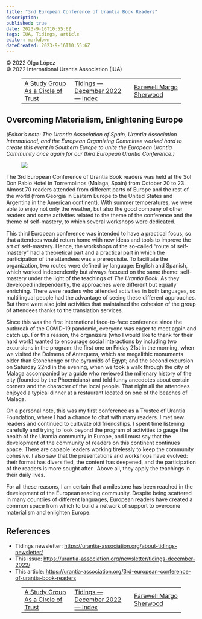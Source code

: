 ```yaml
---
title: "3rd European Conference of Urantia Book Readers"
description: 
published: true
date: 2023-9-16T10:55:6Z
tags: IUA, Tidings, article
editor: markdown
dateCreated: 2023-9-16T10:55:6Z
---
```


<p class="v-card v-sheet theme--light gray lighten-3 px-2">© 2022 Olga López<br>© 2022 International Urantia Association (IUA)</p>
<figure class="table chapter-navigator">
  <table>
    <tbody>
      <tr>
        <td>
        <a href="/en/article/Gard_Jameson/a_study_group_as_a_circle_of_trust">
          <span class="mdi mdi-arrow-left-drop-circle"></span><span class="pl-2">A Study Group As a Circle of Trust</span>
        </a>
        </td>
        <td>
        <a href="/en/index/articles_iua_tidings#tidings-december-2022">
          <span class="mdi mdi-book-open-variant"></span><span class="pl-2">Tidings — December 2022 — Index</span>
        </a>
        </td>
        <td>
        <a href="/en/article/IUA_Tidings/IUA_2022_farewell_margo_sherwood">
          <span class="pr-2">Farewell Margo Sherwood</span><span class="mdi mdi-arrow-right-drop-circle"></span>
        </a>
        </td>
      </tr>
    </tbody>
  </table>
</figure>


## Overcoming Materialism, Enlightening Europe

_(Editor’s note: The Urantia Association of Spain, Urantia Association International, and the European Organizing Committee worked hard to create this event in Southern Europe to unite the European Urantia Community once again for our third European Urantia Conference.)_ 

<figure id="Figure_1" class="image urantiapedia image-style-align-left">
<img src="/image/article/IUA_Tidings/Olga-Lopez-150x150.jpg">
</figure>

The 3rd European Conference of Urantia Book readers was held at the Sol Don Pablo Hotel in Torremolinos (Malaga, Spain) from October 20 to 23. Almost 70 readers attended from different parts of Europe and the rest of the world (from Georgia in Eastern Europe to the United States and Argentina in the American continent). With summer temperatures, we were able to enjoy not only the weather, but also the good company of other readers and some activities related to the theme of the conference and the theme of self-mastery, to which several workshops were dedicated.

This third European conference was intended to have a practical focus, so that attendees would return home with new ideas and tools to improve the art of self-mastery. Hence, the workshops of the so-called “route of self-mastery” had a theoretical part and a practical part in which the participation of the attendees was a prerequisite. To facilitate the organization, two routes were defined by language: English and Spanish, which worked independently but always focused on the same theme: self-mastery under the light of the teachings of _The Urantia Book_. As they developed independently, the approaches were different but equally enriching. There were readers who attended activities in both languages, so multilingual people had the advantage of seeing these different approaches. But there were also joint activities that maintained the cohesion of the group of attendees thanks to the translation services.

Since this was the first international face-to-face conference since the outbreak of the COVID-19 pandemic, everyone was eager to meet again and catch up. For this reason, the organizers (who I would like to thank for their hard work) wanted to encourage social interactions by including two excursions in the program: the first one on Friday 21st in the morning, when we visited the Dolmens of Antequera, which are megalithic monuments older than Stonehenge or the pyramids of Egypt; and the second excursion on Saturday 22nd in the evening, when we took a walk through the city of Malaga accompanied by a guide who reviewed the millenary history of the city (founded by the Phoenicians) and told funny anecdotes about certain corners and the character of the local people. That night all the attendees enjoyed a typical dinner at a restaurant located on one of the beaches of Malaga.

On a personal note, this was my first conference as a Trustee of Urantia Foundation, where I had a chance to chat with many readers. I met new readers and continued to cultivate old friendships. I spent time listening carefully and trying to look beyond the program of activities to gauge the health of the Urantia community in Europe, and I must say that the development of the community of readers on this continent continues apace. There are capable leaders working tirelessly to keep the community cohesive. I also saw that the presentations and workshops have evolved: their format has diversified, the content has deepened, and the participation of the readers is more sought after.  Above all, they apply the teachings in their daily lives.

For all these reasons, I am certain that a milestone has been reached in the development of the European reading community. Despite being scattered in many countries of different languages, European readers have created a common space from which to build a network of support to overcome materialism and enlighten Europe.

## References

- Tidings newsletter: https://urantia-association.org/about-tidings-newsletter/
- This issue: https://urantia-association.org/newsletter/tidings-december-2022/
- This article: https://urantia-association.org/3rd-european-conference-of-urantia-book-readers

<figure class="table chapter-navigator">
  <table>
    <tbody>
      <tr>
        <td>
        <a href="/en/article/Gard_Jameson/a_study_group_as_a_circle_of_trust">
          <span class="mdi mdi-arrow-left-drop-circle"></span><span class="pl-2">A Study Group As a Circle of Trust</span>
        </a>
        </td>
        <td>
        <a href="/en/index/articles_iua_tidings#tidings-december-2022">
          <span class="mdi mdi-book-open-variant"></span><span class="pl-2">Tidings — December 2022 — Index</span>
        </a>
        </td>
        <td>
        <a href="/en/article/IUA_Tidings/IUA_2022_farewell_margo_sherwood">
          <span class="pr-2">Farewell Margo Sherwood</span><span class="mdi mdi-arrow-right-drop-circle"></span>
        </a>
        </td>
      </tr>
    </tbody>
  </table>
</figure>
